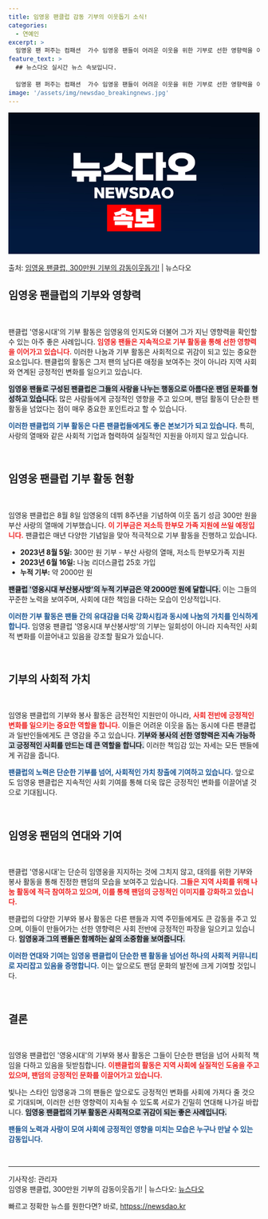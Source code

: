 ```yaml
---
title: 임영웅 팬클럽 감동 기부의 이웃돕기 소식!
categories:
  - 연예인
excerpt: >
  임영웅 팬 퍼주는 컴패션  가수 임영웅 팬들이 어려운 이웃을 위한 기부로 선한 영향력을 이어가며 아름다운 팬…
feature_text: >
  ## 뉴스다오 실시간 뉴스 속보입니다.

  임영웅 팬 퍼주는 컴패션  가수 임영웅 팬들이 어려운 이웃을 위한 기부로 선한 영향력을 이어가며 아름다운 팬…
image: '/assets/img/newsdao_breakingnews.jpg'
---
```


![뉴스다오 속보](/assets/img/newsdao_breakingnews.jpg)

<p>출처: <a href="httpss://newsdao.kr/5278" rel="dofollow">임영웅 팬클럽, 300만원 기부의 감동이웃돕기!</a> | 뉴스다오</p>

<h2 data-ke-size="size26">임영웅 팬클럽의 기부와 영향력</h2>

<p data-ke-size="size16">&nbsp;</p>

팬클럽 '영웅시대'의 기부 활동은 임영웅의 인지도와 더불어 그가 지닌 영향력을 확인할 수 있는 아주 좋은 사례입니다. <b><span style="color: #ee2323;">임영웅 팬들은 지속적으로 기부 활동을 통해 선한 영향력을 이어가고 있습니다.</span></b> 이러한 나눔과 기부 활동은 사회적으로 귀감이 되고 있는 중요한 요소입니다. 팬클럽의 활동은 그저 팬의 남다른 애정을 보여주는 것이 아니라 지역 사회와 연계된 긍정적인 변화를 일으키고 있습니다.  

<b><span style="background-color: #21538527;">임영웅 팬들로 구성된 팬클럽은 그들의 사랑을 나누는 행동으로 아름다운 팬덤 문화를 형성하고 있습니다.</span></b> 많은 사람들에게 긍정적인 영향을 주고 있으며, 팬덤 활동이 단순한 팬 활동을 넘었다는 점이 매우 중요한 포인트라고 할 수 있습니다.   

<b><span style="color: #1a5490;">이러한 팬클럽의 기부 활동은 다른 팬클럽들에게도 좋은 본보기가 되고 있습니다.</span></b> 특히, 사랑의 열매와 같은 사회적 기업과 협력하여 실질적인 지원을 아끼지 않고 있습니다.  

<p data-ke-size="size16">&nbsp;</p>

<h2 data-ke-size="size26">임영웅 팬클럽 기부 활동 현황</h2>

<p data-ke-size="size16">&nbsp;</p>

임영웅 팬클럽은 8월 8일 임영웅의 데뷔 8주년을 기념하여 이웃 돕기 성금 300만 원을 부산 사랑의 열매에 기부했습니다. <b><span style="color: #ee2323;">이 기부금은 저소득 한부모 가족 지원에 쓰일 예정입니다.</span></b> 팬클럽은 매년 다양한 기념일을 맞아 적극적으로 기부 활동을 진행하고 있습니다. 

<ul>
    <li><b>2023년 8월 5일:</b> 300만 원 기부 - 부산 사랑의 열매, 저소득 한부모가족 지원</li>
    <li><b>2023년 6월 16일:</b> 나눔 리더스클럽 25호 가입</li>
    <li><b>누적 기부:</b> 약 2000만 원</li>
</ul>

<b><span style="background-color: #21538527;">팬클럽 '영웅시대 부산봉사방'의 누적 기부금은 약 2000만 원에 달합니다.</span></b> 이는 그들의 꾸준한 노력을 보여주며, 사회에 대한 책임을 다하는 모습이 인상적입니다.  

<b><span style="color: #1a5490;">이러한 기부 활동은 팬들 간의 유대감을 더욱 강화시킴과 동시에 나눔의 가치를 인식하게 합니다.</span></b> 임영웅 팬클럽 '영웅시대 부산봉사방'의 기부는 일회성이 아니라 지속적인 사회적 변화를 이끌어내고 있음을 강조할 필요가 있습니다.  

<p data-ke-size="size16">&nbsp;</p>

<h2 data-ke-size="size26">기부의 사회적 가치</h2>

<p data-ke-size="size16">&nbsp;</p>

임영웅 팬클럽의 기부와 봉사 활동은 금전적인 지원만이 아니라, <b><span style="color: #ee2323;">사회 전반에 긍정적인 변화를 일으키는 중요한 역할을 합니다.</span></b> 이들은 어려운 이웃을 돕는 동시에 다른 팬클럽과 일반인들에게도 큰 영감을 주고 있습니다. <b><span style="background-color: #21538527;">기부와 봉사의 선한 영향력은 지속 가능하고 긍정적인 사회를 만드는 데 큰 역할을 합니다.</span></b> 이러한 책임감 있는 자세는 모든 팬들에게 귀감을 줍니다.  

<b><span style="color: #1a5490;">팬클럽의 노력은 단순한 기부를 넘어, 사회적인 가치 창출에 기여하고 있습니다.</span></b> 앞으로도 임영웅 팬클럽은 지속적인 사회 기여를 통해 더욱 많은 긍정적인 변화를 이끌어낼 것으로 기대됩니다.  

<p data-ke-size="size16">&nbsp;</p>

<h2 data-ke-size="size26">임영웅 팬덤의 연대와 기여</h2>

<p data-ke-size="size16">&nbsp;</p>

팬클럽 '영웅시대'는 단순히 임영웅을 지지하는 것에 그치지 않고, 대의를 위한 기부와 봉사 활동을 통해 진정한 팬덤의 모습을 보여주고 있습니다. <b><span style="color: #ee2323;">그들은 지역 사회를 위해 나눔 활동에 적극 참여하고 있으며, 이를 통해 팬덤의 긍정적인 이미지를 강화하고 있습니다.</span></b> 

팬클럽의 다양한 기부와 봉사 활동은 다른 팬들과 지역 주민들에게도 큰 감동을 주고 있으며, 이들이 만들어가는 선한 영향력은 사회 전반에 긍정적인 파장을 일으키고 있습니다. <b><span style="background-color: #21538527;">임영웅과 그의 팬들은 함께하는 삶의 소중함을 보여줍니다.</span></b> 

<b><span style="color: #1a5490;">이러한 연대와 기여는 임영웅 팬클럽이 단순한 팬 활동을 넘어선 하나의 사회적 커뮤니티로 자리잡고 있음을 증명합니다.</span></b> 이는 앞으로도 팬덤 문화의 발전에 크게 기여할 것입니다.  

<p data-ke-size="size16">&nbsp;</p>

<h2 data-ke-size="size26">결론</h2>

<p data-ke-size="size16">&nbsp;</p>

임영웅 팬클럽인 '영웅시대'의 기부와 봉사 활동은 그들이 단순한 팬덤을 넘어 사회적 책임을 다하고 있음을 뒷받침합니다. <b><span style="color: #ee2323;">이팬클럽의 활동은 지역 사회에 실질적인 도움을 주고 있으며, 팬덤의 긍정적인 문화를 이끌어가고 있습니다.</span></b> 

빛나는 스타인 임영웅과 그의 팬들은 앞으로도 긍정적인 변화를 사회에 가져다 줄 것으로 기대되며, 이러한 선한 영향력이 지속될 수 있도록 서로가 긴밀히 연대해 나가길 바랍니다. <b><span style="background-color: #21538527;">임영웅 팬클럽의 기부 활동은 사회적으로 귀감이 되는 좋은 사례입니다.</span></b> 

<b><span style="color: #1a5490;">팬들의 노력과 사랑이 모여 사회에 긍정적인 영향을 미치는 모습은 누구나 만날 수 있는 감동입니다.</span></b> 

<p data-ke-size="size16">&nbsp;</p>

<hr>

기사작성: 관리자  
임영웅 팬클럽, 300만원 기부의 감동이웃돕기! | 뉴스다오: <a href="httpss://newsdao.kr/5278">뉴스다오</a> 

빠르고 정확한 뉴스를 원한다면? 바로, <a href="httpss://newsdao.kr" rel="dofollow">httpss://newsdao.kr</a>


